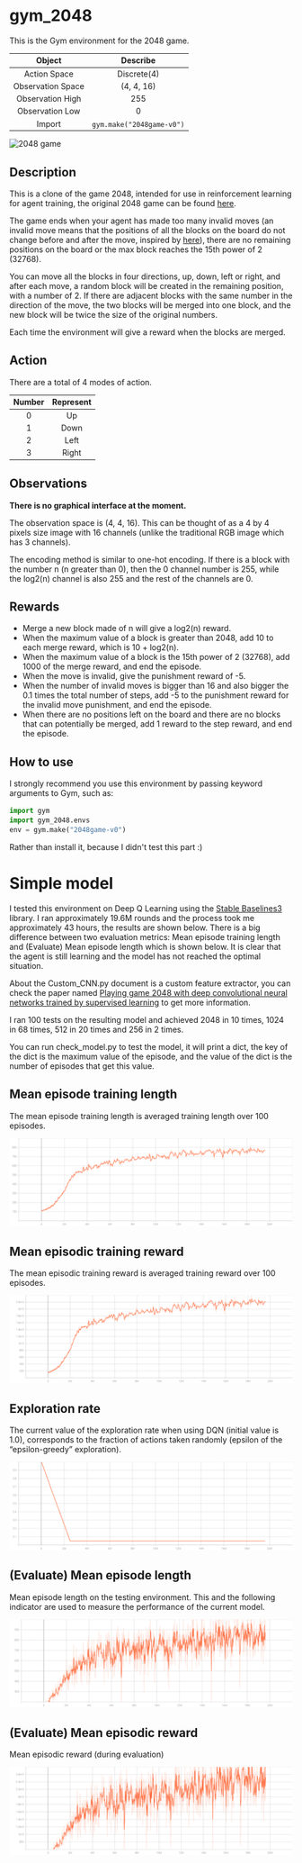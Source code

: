 # gym_2048

This is the Gym environment for the 2048 game.

|      Object       |         Describe          |
|:-----------------:|:-------------------------:|
|   Action Space    |        Discrete(4)        |
| Observation Space |        (4, 4, 16)         |
| Observation High  |            255            |
|  Observation Low  |             0             |
|      Import       | `gym.make("2048game-v0")` |

![2048 game](./README_img/2048.gif)

## Description

This is a clone of the game 2048, intended for use in reinforcement learning for agent training, the original 2048 game can be found [here](https://github.com/gabrielecirulli/2048).

The game ends when your agent has made too many invalid moves (an invalid move means that the positions of all the blocks on the board do not change before and after the move, inspired by [here](https://github.com/FelipeMarcelino/2048-Gym)), there are no remaining positions on the board or the max block reaches the 15th power of 2 (32768).

You can move all the blocks in four directions, up, down, left or right, and after each move, a random block will be created in the remaining position, with a number of 2. If there are adjacent blocks with the same number in the direction of the move, the two blocks will be merged into one block, and the new block will be twice the size of the original numbers.

Each time the environment will give a reward when the blocks are merged.

## Action

There are a total of 4 modes of action.

| Number | Represent |
|:------:|:---------:|
|   0    |    Up     |
|   1    |   Down    |
|   2    |   Left    |
|   3    |   Right   |

## Observations

**There is no graphical interface at the moment.**

The observation space is (4, 4, 16). This can be thought of as a 4 by 4 pixels size image with 16 channels (unlike the traditional RGB image which has 3 channels).

The encoding method is similar to one-hot encoding. If there is a block with the number n (n greater than 0), then the 0 channel number is 255, while the log2(n) channel is also 255 and the rest of the channels are 0.

## Rewards

* Merge a new block made of n will give a log2(n) reward.
* When the maximum value of a block is greater than 2048, add 10 to each merge reward, which is 10 + log2(n).
* When the maximum value of a block is the 15th power of 2 (32768), add 1000 of the merge reward, and end the episode.
* When the move is invalid, give the punishment reward of -5.
* When the number of invalid moves is bigger than 16 and also bigger the 0.1 times the total number of steps, add -5 to the punishment reward for the invalid move punishment, and end the episode.
* When there are no positions left on the board and there are no blocks that can potentially be merged, add 1 reward to the step reward, and end the episode.

## How to use

I strongly recommend you use this environment by passing keyword arguments to Gym, such as:
~~~ python
import gym
import gym_2048.envs
env = gym.make("2048game-v0")
~~~
Rather than install it, because I didn't test this part :)

# Simple model

I tested this environment on Deep Q Learning using the [Stable Baselines3](https://github.com/DLR-RM/stable-baselines3) library. I ran approximately 19.6M rounds and the process took me approximately 43 hours, the results are shown below. There is a big difference between two evaluation metrics: Mean episode training length and (Evaluate) Mean episode length which is shown below. It is clear that the agent is still learning and the model has not reached the optimal situation.

About the Custom_CNN.py document is a custom feature extractor, you can check the paper named [Playing game 2048 with deep convolutional neural networks trained by supervised learning](https://www.jstage.jst.go.jp/article/ipsjjip/27/0/27_340/_pdf) to get more information.

I ran 100 tests on the resulting model and achieved 2048 in 10 times, 1024 in 68 times, 512 in 20 times and 256 in 2 times.

You can run check_model.py to test the model, it will print a dict, the key of the dict is the maximum value of the episode, and the value of the dict is the number of episodes that get this value.

## Mean episode training length

The mean episode training length is averaged training length over 100 episodes.

![Mean episode length](./README_img/rollout_ep_len_mean.svg)

## Mean episodic training reward

The mean episodic training reward is averaged training reward over 100 episodes.

![Mean episodic training reward](./README_img/rollout_ep_rew_mean.svg)

## Exploration rate

The current value of the exploration rate when using DQN (initial value is 1.0), corresponds to the fraction of actions taken randomly (epsilon of the “epsilon-greedy” exploration).

![Exploration rate](./README_img/rollout_exploration_rate.svg)

## (Evaluate) Mean episode length

Mean episode length on the testing environment. This and the following indicator are used to measure the performance of the current model.

![Eval Mean episode length](./README_img/eval_mean_ep_length.svg)

## (Evaluate) Mean episodic reward

Mean episodic reward (during evaluation)

![Mean episode length](./README_img/eval_mean_reward.svg)
